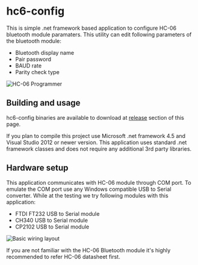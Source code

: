 # hc6-config
This is simple .net framework based application to configure HC-06 bluetooth module paramaters. This utility can edit following parameters of the bluetooth module:
- Bluetooth display name
- Pair password
- BAUD rate
- Parity check type

![HC-06 Programmer](https://raw.githubusercontent.com/dilshan/hc6-config/master/res/hc6-prog.png)
## Building and usage
hc6-config binaries are available to download at [release](https://github.com/dilshan/hc6-config/releases) section of this page.

If you plan to compile this project use Microsoft .net framework 4.5 and Visual Studio 2012 or newer version. This application uses standard .net framework classes and does not require any additional 3rd party libraries. 
## Hardware setup
This application communicates with HC-06 module through COM port. To emulate the COM port use any Windows compatible USB to Serial converter. While at the testing we try following modules with this application:
- FTDI FT232 USB to Serial module
- CH340 USB to Serial module
- CP2102 USB to Serial module

![Basic wiring layout](https://raw.githubusercontent.com/dilshan/hc6-config/master/res/hc-06-wiring.png)

If you are not familiar with the HC-06 Bluetooth module it's highly recommended to refer HC-06 datasheet first.
